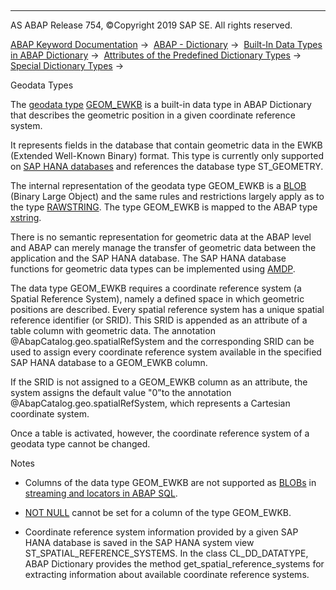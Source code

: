   

* * *

AS ABAP Release 754, ©Copyright 2019 SAP SE. All rights reserved.

[ABAP Keyword Documentation](https://help.sap.com/doc/abapdocu_754_index_htm/7.54/en-US/abenabap.htm) →  [ABAP - Dictionary](https://help.sap.com/doc/abapdocu_754_index_htm/7.54/en-US/abenabap_dictionary.htm) →  [Built-In Data Types in ABAP Dictionary](https://help.sap.com/doc/abapdocu_754_index_htm/7.54/en-US/abenddic_builtin_types_intro.htm) →  [Attributes of the Predefined Dictionary Types](https://help.sap.com/doc/abapdocu_754_index_htm/7.54/en-US/abenddic_builtin_types_prop.htm) →  [Special Dictionary Types](https://help.sap.com/doc/abapdocu_754_index_htm/7.54/en-US/abenddic_builtin_types_special.htm) → 

Geodata Types

The [geodata type](https://help.sap.com/doc/abapdocu_754_index_htm/7.54/en-US/abengeo_data_type_glosry.htm "Glossary Entry") [GEOM\_EWKB](https://help.sap.com/doc/abapdocu_754_index_htm/7.54/en-US/abenddic_builtin_types.htm) is a built-in data type in ABAP Dictionary that describes the geometric position in a given coordinate reference system.

It represents fields in the database that contain geometric data in the EWKB (Extended Well-Known Binary) format. This type is currently only supported on [SAP HANA databases](https://help.sap.com/doc/abapdocu_754_index_htm/7.54/en-US/abenhana_database_glosry.htm "Glossary Entry") and references the database type ST\_GEOMETRY.

The internal representation of the geodata type GEOM\_EWKB is a [BLOB](https://help.sap.com/doc/abapdocu_754_index_htm/7.54/en-US/abenblob_glosry.htm "Glossary Entry") (Binary Large Object) and the same rules and restrictions largely apply as to the type [RAWSTRING](https://help.sap.com/doc/abapdocu_754_index_htm/7.54/en-US/abenddic_builtin_types.htm). The type GEOM\_EWKB is mapped to the ABAP type [xstring](https://help.sap.com/doc/abapdocu_754_index_htm/7.54/en-US/abenbuiltin_types_byte.htm).

There is no semantic representation for geometric data at the ABAP level and ABAP can merely manage the transfer of geometric data between the application and the SAP HANA database. The SAP HANA database functions for geometric data types can be implemented using [AMDP](https://help.sap.com/doc/abapdocu_754_index_htm/7.54/en-US/abenamdp.htm).

The data type GEOM\_EWKB requires a coordinate reference system (a Spatial Reference System), namely a defined space in which geometric positions are described. Every spatial reference system has a unique spatial reference identifier (or SRID). This SRID is appended as an attribute of a table column with geometric data. The annotation @AbapCatalog.geo.spatialRefSystem and the corresponding SRID can be used to assign every coordinate reference system available in the specified SAP HANA database to a GEOM\_EWKB column.

If the SRID is not assigned to a GEOM\_EWKB column as an attribute, the system assigns the default value "0”to the annotation @AbapCatalog.geo.spatialRefSystem, which represents a Cartesian coordinate system.

Once a table is activated, however, the coordinate reference system of a geodata type cannot be changed.

Notes

-   Columns of the data type GEOM\_EWKB are not supported as [BLOBs](https://help.sap.com/doc/abapdocu_754_index_htm/7.54/en-US/abenblob_glosry.htm "Glossary Entry") in [streaming and locators in ABAP SQL](https://help.sap.com/doc/abapdocu_754_index_htm/7.54/en-US/abenstreams_locators.htm).

-   [NOT NULL](https://help.sap.com/doc/abapdocu_754_index_htm/7.54/en-US/abenddic_database_tables_init.htm) cannot be set for a column of the type GEOM\_EWKB.

-   Coordinate reference system information provided by a given SAP HANA database is saved in the SAP HANA system view ST\_SPATIAL\_REFERENCE\_SYSTEMS. In the class CL\_DD\_DATATYPE, ABAP Dictionary provides the method get\_spatial\_reference\_systems for extracting information about available coordinate reference systems.